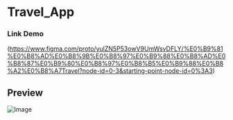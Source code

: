 # Travel_App
### Link Demo
(https://www.figma.com/proto/yulZN5P53owV9UmWsvDFLY/%E0%B9%81%E0%B8%AD%E0%B8%9B%E0%B8%97%E0%B9%88%E0%B8%AD%E0%B8%87%E0%B9%80%E0%B8%97%E0%B8%B5%E0%B9%88%E0%B8%A2%E0%B8%A7Travel?node-id=0-3&starting-point-node-id=0%3A3)

## Preview
![Image](https://github.com/user-attachments/assets/0019f83b-e833-4a5c-93cc-b3840f545f01)
